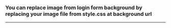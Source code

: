 ### You can replace image from login form background by replacing your image file from style.css at background url
---
